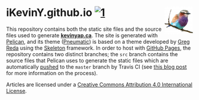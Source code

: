 # iKevinY.github.io [![1]][2] <img align="right" width=76 src="content/images/icons/apple-touch-icon-152x152.png?raw=true"/>

This repository contains both the static site files and the source files used
to generate **[kevinyap.ca]**. The site is generated with [Pelican], and its
theme ([Pneumatic]) is based on a theme developed by [Greg Reda] using the
[Skeleton] framework. In order to host with [GitHub Pages], the repository
contains two distinct branches; the `src` branch contains the source files
that Pelican uses to generate the static files which are automatically
[pushed][generate.sh] to the `master` branch by Travis CI (see
[this blog post][travis-article] for more information on the process).

Articles are licensed under a [Creative Commons Attribution 4.0 International License][cc-by-4.0].

[1]: http://img.shields.io/travis/iKevinY/iKevinY.github.io/src.svg?style=flat "Build Status"
[2]: https://travis-ci.org/iKevinY/iKevinY.github.io

[kevinyap.ca]: http://kevinyap.ca
[Pelican]: http://getpelican.com
[Pneumatic]: https://github.com/iKevinY/pneumatic
[Greg Reda]: http://www.gregreda.com
[Skeleton]: http://www.getskeleton.com
[GitHub Pages]: http://pages.github.com
[generate.sh]: https://github.com/iKevinY/iKevinY.github.io/blob/src/generate.sh#L44
[travis-article]: http://kevinyap.ca/2014/06/deploying-pelican-sites-using-travis-ci/
[cc-by-4.0]: http://creativecommons.org/licenses/by/4.0/
